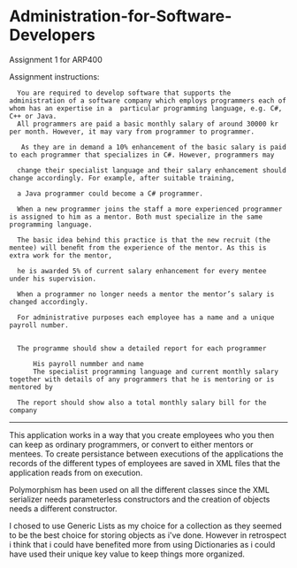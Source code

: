 # Administration-for-Software-Developers
Assignment 1 for ARP400

Assignment instructions:


      You are required to develop software that supports the administration of a software company which employs programmers each of whom has an expertise in a  particular programming language, e.g. C#, C++ or Java.
      All programmers are paid a basic monthly salary of around 30000 kr per month. However, it may vary from programmer to programmer.

       As they are in demand a 10% enhancement of the basic salary is paid to each programmer that specializes in C#. However, programmers may

      change their specialist language and their salary enhancement should change accordingly. For example, after suitable training,

      a Java programmer could become a C# programmer.

      When a new programmer joins the staff a more experienced programmer is assigned to him as a mentor. Both must specialize in the same programming language.

      The basic idea behind this practice is that the new recruit (the mentee) will beneﬁt from the experience of the mentor. As this is extra work for the mentor,

      he is awarded 5% of current salary enhancement for every mentee under his supervision.

      When a programmer no longer needs a mentor the mentor’s salary is changed accordingly.    

      For administrative purposes each employee has a name and a unique payroll number.


      The programme should show a detailed report for each programmer      

          His payroll nummber and name
          The specialist programming language and current monthly salary together with details of any programmers that he is mentoring or is mentored by

      The report should show also a total monthly salary bill for the company 


-----------------------------------------------------------------------------------------------------------------------------------------------------------------

This application works in a way that you create employees who you then can keep as ordinary programmers, or convert to either mentors or mentees. To create persistance between executions of the applications the records of the different types of employees are saved in XML files that the application reads from on execution.

Polymorphism has been used on all the different classes since the XML serializer needs parameterless constructors and the creation of objects needs a different constructor.

I chosed to use Generic Lists as my choice for a collection as they seemed to be the best choice for storing objects as i've done. However in retrospect i think that i could have benefited more from using Dictionaries as i could have used their unique key value to keep things more organized.
